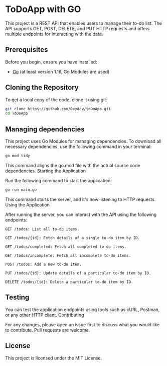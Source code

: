 # ToDoApp with GO

This project is a REST API that enables users to manage their to-do list. The API supports GET, POST, DELETE, and PUT HTTP requests and offers multiple endpoints for interacting with the data.

## Prerequisites

Before you begin, ensure you have installed:

- [Go](https://go.dev/) (at least version 1.16, Go Modules are used)

## Cloning the Repository

To get a local copy of the code, clone it using git:

```bash
git clone https://github.com/0xydev/toDoApp.git
cd ToDoApp
```
## Managing dependencies

This project uses Go Modules for managing dependencies. To download all necessary dependencies, use the following command in your terminal:
```bash
go mod tidy
```

This command aligns the go.mod file with the actual source code dependencies.
Starting the Application

Run the following command to start the application:

```bash
go run main.go
```

This command starts the server, and it's now listening to HTTP requests.
Using the Application

After running the server, you can interact with the API using the following endpoints:

    GET /todos: List all to-do items.
    
    GET /todos/{id}: Fetch details of a single to-do item by ID.
    
    GET /todos/completed: Fetch all completed to-do items.

    GET /todos/incomplete: Fetch all incomplete to-do items.

    POST /todos: Add a new to-do item.

    PUT /todos/{id}: Update details of a particular to-do item by ID.
    
    DELETE /todos/{id}: Delete a particular to-do item by ID.

## Testing

You can test the application endpoints using tools such as cURL, Postman, or any other HTTP client.
Contributing

For any changes, please open an issue first to discuss what you would like to contribute. Pull requests are welcome.
## License

This project is licensed under the MIT License.
